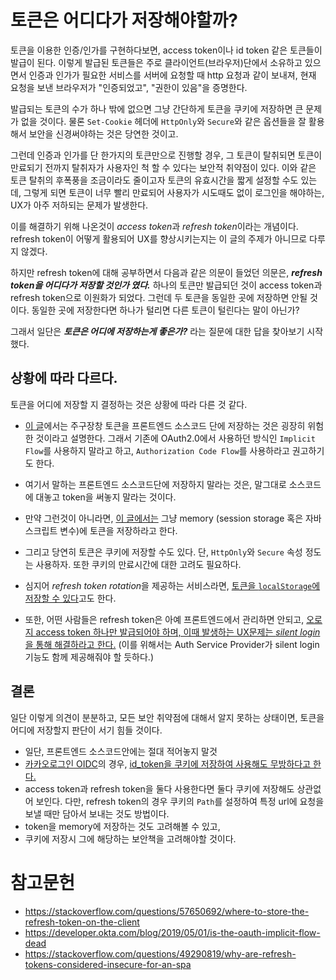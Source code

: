 # 토큰은 어디다가 저장해야할까?

토큰을 이용한 인증/인가를 구현하다보면, access token이나 id token 같은 토큰들이 발급이 된다. 이렇게 발급된 토큰들은 주로 클라이언트(브라우저)단에서 소유하고 있으면서 인증과 인가가 필요한 서비스를 서버에 요청할 때 http 요청과 같이 보내져, 현재 요청을 보낸 브라우저가 "인증되었고", "권한이 있음"을 증명한다.

발급되는 토큰의 수가 하나 밖에 없으면 그냥 간단하게 토큰을 쿠키에 저장하면 큰 문제가 없을 것이다. 물론 `Set-Cookie` 헤더에 `HttpOnly`와 `Secure`와 같은 옵션들을 잘 활용해서 보안을 신경써야하는 것은 당연한 것이고.

그런데 인증과 인가를 단 한가지의 토큰만으로 진행할 경우, 그 토큰이 탈취되면 토큰이 만료되기 전까지 탈취자가 사용자인 척 할 수 있다는 보안적 취약점이 있다. 이와 같은 토큰 탈취의 후폭풍을 조금이라도 줄이고자 토큰의 유효시간을 짧게 설정할 수도 있는데, 그렇게 되면 토큰이 너무 빨리 만료되어 사용자가 시도때도 없이 로그인을 해야하는, UX가 아주 저하되는 문제가 발생한다.

이를 해결하기 위해 나온것이 *access token*과 *refresh token*이라는 개념이다. refresh token이 어떻게 활용되어 UX를 향상시키는지는 이 글의 주제가 아니므로 다루지 않겠다.

하지만 refresh token에 대해 공부하면서 다음과 같은 의문이 들었던 의문은, **_refresh token을 어디다가 저장할 것인가 였다._** 하나의 토큰만 발급되던 것이 access token과 refresh token으로 이원화가 되었다. 그런데 두 토큰을 동일한 곳에 저장하면 안될 것이다. 동일한 곳에 저장한다면 하나가 털리면 다른 토큰이 털린다는 말이 아닌가?

그래서 일단은 **_토큰은 어디에 저장하는게 좋은가?_** 라는 질문에 대한 답을 찾아보기 시작했다.

## 상황에 따라 다르다.

토큰을 어디에 저장할 지 결정하는 것은 상황에 따라 다른 것 같다.

- [이 글](https://developer.okta.com/blog/2019/05/01/is-the-oauth-implicit-flow-dead)에서는 주구장창 토큰을 프론트엔드 소스코드 단에 저장하는 것은 굉장히 위험한 것이라고 설명한다. 그래서 기존에 OAuth2.0에서 사용하던 방식인 `Implicit Flow`를 사용하지 말라고 하고, `Authorization Code Flow`를 사용하라고 권고하기도 한다.
- 여기서 말하는 프론트엔드 소스코드단에 저장하지 말라는 것은, 말그대로 소스코드에 대놓고 token을 써놓지 말라는 것이다.

- 만약 그런것이 아니라면, [이 글에서는](https://stackoverflow.com/questions/49290819/why-are-refresh-tokens-considered-insecure-for-an-spa) 그냥 memory (session storage 혹은 자바스크립트 변수)에 토큰을 저장하라고 한다.

- 그리고 당연히 토큰은 쿠키에 저장할 수도 있다. 단, `HttpOnly`와 `Secure` 속성 정도는 사용하자. 또한 쿠키의 만료시간에 대한 고려도 필요하다.

- 심지어 *refresh token rotation*을 제공하는 서비스라면, [토큰을 `localStorage`에 저장할 수 있다](https://auth0.com/docs/secure/tokens/refresh-tokens/refresh-token-rotation)고도 한다.

- 또한, 어떤 사람들은 refresh token은 아예 프론트엔드에서 관리하면 안되고, [오로지 access token 하나만 발급되어야 하며, 이때 발생하는 UX문제는 *silent login*을 통해 해결하라고 한다.](https://stackoverflow.com/questions/57650692/where-to-store-the-refresh-token-on-the-client) (이를 위해서는 Auth Service Provider가 silent login 기능도 함께 제공해줘야 할 듯하다.)

## 결론

일단 이렇게 의견이 분분하고, 모든 보안 취약점에 대해서 알지 못하는 상태이면, 토큰을 어디에 저장할지 판단이 서기 힘들 것이다.

- 일단, 프론트엔드 소스코드안에는 절대 적어놓지 말것
- [카카오로그인 OIDC](https://developers.kakao.com/docs/latest/ko/kakaologin/rest-api#oidc)의 경우, [id_token을 쿠키에 저장하여 사용해도 무방하다고 한다.](https://devtalk.kakao.com/t/id-token/123122/2)
- access token과 refresh token을 둘다 사용한다면 둘다 쿠키에 저장해도 상관없어 보인다. 다만, refresh token의 경우 쿠키의 `Path`를 설정하여 특정 url에 요청을 보낼 때만 담아서 보내는 것도 방법이다.
- token을 memory에 저장하는 것도 고려해볼 수 있고,
- 쿠키에 저장시 그에 해당하는 보안책을 고려해야할 것이다.

# 참고문헌

- https://stackoverflow.com/questions/57650692/where-to-store-the-refresh-token-on-the-client
- https://developer.okta.com/blog/2019/05/01/is-the-oauth-implicit-flow-dead
- https://stackoverflow.com/questions/49290819/why-are-refresh-tokens-considered-insecure-for-an-spa
